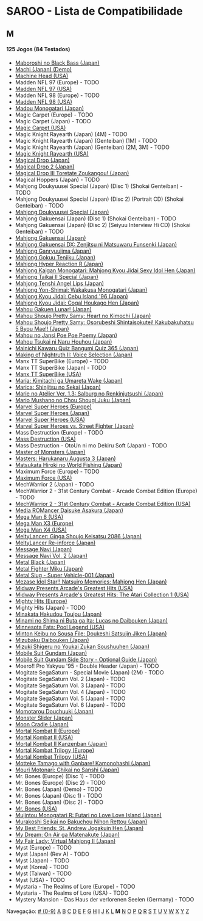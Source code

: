 # SAROO - Lista de Compatibilidade

## M

#### 125 Jogos (84 Testados)

- [Maboroshi no Black Bass (Japan)](../../../Regions/Retails/Japan/T-25303G/01/README.md)
- [Machi (Japan) (Demo)](../../../Regions/Retails/Japan/6106777/01/README.md)
- [Machine Head (USA)](../../../Regions/Retails/USA/T-7914H/01/README.md)
- Madden NFL 97 (Europe) - TODO
- [Madden NFL 97 (USA)](../../../Regions/Retails/USA/T-5010H/01/README.md)
- Madden NFL 98 (Europe) - TODO
- [Madden NFL 98 (USA)](../../../Regions/Retails/USA/T-5024H/01/README.md)
- [Madou Monogatari (Japan)](../../../Regions/Retails/Japan/T-6607G/01/README.md)
- Magic Carpet (Europe) - TODO
- Magic Carpet (Japan) - TODO
- [Magic Carpet (USA)](../../../Regions/Retails/USA/T-5006H/01/README.md)
- Magic Knight Rayearth (Japan) (4M) - TODO
- Magic Knight Rayearth (Japan) (Genteiban) (1M) - TODO
- Magic Knight Rayearth (Japan) (Genteiban) (2M, 3M) - TODO
- [Magic Knight Rayearth (USA)](../../../Regions/Retails/USA/T-12706H/01/README.md)
- [Magical Drop (Japan)](../../../Regions/Retails/Japan/T-1304G/01/README.md)
- [Magical Drop 2 (Japan)](../../../Regions/Retails/Japan/GS-9104/01/README.md)
- [Magical Drop III Toretate Zoukangou! (Japan)](../../../Regions/Retails/Japan/T-1313G/01/README.md)
- Magical Hoppers (Japan) - TODO
- Mahjong Doukyuusei Special (Japan) (Disc 1) (Shokai Genteiban) - TODO
- Mahjong Doukyuusei Special (Japan) (Disc 2) (Portrait CD) (Shokai Genteiban) - TODO
- [Mahjong Doukyuusei Special (Japan)](../../../Regions/Retails/Japan/T-25301G/01/README.md)
- Mahjong Gakuensai (Japan) (Disc 1) (Shokai Genteiban) - TODO
- Mahjong Gakuensai (Japan) (Disc 2) (Seiyuu Interview Hi CD) (Shokai Genteiban) - TODO
- [Mahjong Gakuensai (Japan)](../../../Regions/Retails/Japan/T-25304G/01/README.md)
- [Mahjong Gakuensai DX: Zenjitsu ni Matsuwaru Funsenki (Japan)](../../../Regions/Retails/Japan/T-25306G/01/README.md)
- [Mahjong Ganryuujima (Japan)](../../../Regions/Retails/Japan/T-2101G/01/README.md)
- [Mahjong Gokuu Tenjiku (Japan)](../../../Regions/Retails/Japan/T-10601G/01/README.md)
- [Mahjong Hyper Reaction R (Japan)](../../../Regions/Retails/Japan/T-2402G/01/README.md)
- [Mahjong Kaigan Monogatari: Mahjong Kyou Jidai Sexy Idol Hen (Japan)](../../../Regions/Retails/Japan/T-2201G/01/README.md)
- [Mahjong Taikai II Special (Japan)](../../../Regions/Retails/Japan/T-7621G/01/README.md)
- [Mahjong Tenshi Angel Lips (Japan)](../../../Regions/Retails/Japan/T-27001G/01/README.md)
- [Mahjong Yon-Shimai: Wakakusa Monogatari (Japan)](../../../Regions/Retails/Japan/T-18704G/01/README.md)
- [Mahjong Kyou Jidai: Cebu Island '96 (Japan)](../../../Regions/Retails/Japan/T-2204G/01/README.md)
- [Mahjong Kyou Jidai: Cogal Houkago Hen (Japan)](../../../Regions/Retails/Japan/T-2203G/01/README.md)
- [Mahou Gakuen Lunar! (Japan)](../../../Regions/Retails/Japan/T-27902G/01/README.md)
- [Mahou Shoujo Pretty Samy: Heart no Kimochi (Japan)](../../../Regions/Retails/Japan/T-20112G/01/README.md)
- [Mahou Shoujo Pretty Samy: Osorubeshi Shintaisokutei! Kakubakuhatsu 5 Byou Mae!! (Japan)](../../../Regions/Retails/Japan/T-20110G/01/README.md)
- [Mahou no Jansi Poe Poe Poemy (Japan)](../../../Regions/Retails/Japan/T-15004G/01/README.md)
- [Mahou Tsukai ni Naru Houhou (Japan)](../../../Regions/Retails/Japan/T-32510G/01/README.md)
- [Mainichi Kawaru Quiz Bangumi Quiz 365 (Japan)](../../../Regions/Retails/Japan/T-21201G/01/README.md)
- [Making of Nightruth II: Voice Selection (Japan)](../../../Regions/Retails/Japan/T-20205G/01/README.md)
- Manx TT SuperBike (Europe) - TODO
- Manx TT SuperBike (Japan) - TODO
- [Manx TT SuperBike (USA)](../../../Regions/Retails/USA/MK-81210/01/README.md)
- [Maria: Kimitachi ga Umareta Wake (Japan)](../../../Regions/Retails/Japan/T-36302G/01/README.md)
- [Marica: Shinjitsu no Sekai (Japan)](../../../Regions/Retails/Japan/T-6008G/01/README.md)
- [Marie no Atelier Ver. 1.3: Salburg no Renkinjutsushi (Japan)](../../../Regions/Retails/Japan/T-15033G/01/README.md)
- [Mario Mushano no Chou Shougi Juku (Japan)](../../../Regions/Retails/Japan/T-24905G/01/README.md)
- [Marvel Super Heroes (Europe)](../../../Regions/Retails/Europe/T-7032H-50/01/README.md)
- [Marvel Super Heroes (Japan)](../../../Regions/Retails/Japan/T-1215G/01/README.md)
- [Marvel Super Heroes (USA)](../../../Regions/Retails/USA/T-1214H/01/README.md)
- [Marvel Super Heroes vs. Street Fighter (Japan)](../../../Regions/Retails/Japan/T-1238G/01/README.md)
- Mass Destruction (Europe) - TODO
- [Mass Destruction (USA)](../../../Regions/Retails/USA/T-18007H/01/README.md)
- Mass Destruction - OtoUn ni mo Dekiru Soft (Japan) - TODO
- [Master of Monsters (Japan)](../../../Regions/Retails/Japan/T-6301G/01/README.md)
- [Masters: Harukanaru Augusta 3 (Japan)](../../../Regions/Retails/Japan/T-11401G/01/README.md)
- [Matsukata Hiroki no World Fishing (Japan)](../../../Regions/Retails/Japan/T-24801G/01/README.md)
- Maximum Force (Europe) - TODO
- [Maximum Force (USA)](../../../Regions/Retails/USA/T-9707H/01/README.md)
- MechWarrior 2 (Japan) - TODO
- MechWarrior 2 - 31st Century Combat - Arcade Combat Edition (Europe) - TODO
- [MechWarrior 2 - 31st Century Combat - Arcade Combat Edition (USA)](../../../Regions/Retails/USA/T-13004H/01/README.md)
- [Media ROMancer Daisuke Asakura (Japan)](../../../Regions/Retails/Japan/T-25001G/01/README.md)
- [Mega Man 8 (USA)](../../../Regions/Retails/USA/T-1216H/01/README.md)
- [Mega Man X3 (Europe)](../../../Regions/Retails/Europe/T-7029H-50/01/README.md)
- [Mega Man X4 (USA)](../../../Regions/Retails/USA/T-1219H/01/README.md)
- [MeltyLancer: Ginga Shoujo Keisatsu 2086 (Japan)](../../../Regions/Retails/Japan/T-15016G/01/README.md)
- [MeltyLancer Re-inforce (Japan)](../../../Regions/Retails/Japan/T-15038G/01/README.md)
- [Message Navi (Japan)](../../../Regions/Retails/Japan/T-4401G/01/README.md)
- [Message Navi Vol. 2 (Japan)](../../../Regions/Retails/Japan/T-4404G/01/README.md)
- [Metal Black (Japan)](../../../Regions/Retails/Japan/T-19902G/01/README.md)
- [Metal Fighter Miku (Japan)](../../../Regions/Retails/Japan/T-6002G/01/README.md)
- [Metal Slug - Super Vehicle-001 (Japan)](../../../Regions/Retails/Japan/T-3111G/01/README.md)
- [Mezase Idol Star!! Natsuiro Memories: Mahjong Hen (Japan)](../../../Regions/Retails/Japan/T-31001G/01/README.md)
- [Midway Presents Arcade's Greatest Hits (USA)](../../../Regions/Retails/USA/T-9703H/01/README.md)
- [Midway Presents Arcade's Greatest Hits: The Atari Collection 1 (USA)](../../../Regions/Retails/USA/T-9706H/01/README.md)
- [Mighty Hits (Europe)](../../../Regions/Retails/Europe/MK-81087/01/README.md)
- Mighty Hits (Japan) - TODO
- [Minakata Hakudou Toujou (Japan)](../../../Regions/Retails/Japan/T-14414G/01/README.md)
- [Minami no Shima ni Buta ga Ita: Lucas no Daibouken (Japan)](../../../Regions/Retails/Japan/T-27101G/01/README.md)
- [Minnesota Fats: Pool Legend (USA)](../../../Regions/Retails/USA/T-1302H/01/README.md)
- [Minton Keibu no Sousa File: Doukeshi Satsujin Jiken (Japan)](../../../Regions/Retails/Japan/T-5307G/01/README.md)
- [Mizubaku Daibouken (Japan)](../../../Regions/Retails/Japan/T-19910G/01/README.md)
- [Mizuki Shigeru no Youkai Zukan Soushuuhen (Japan)](../../../Regions/Retails/Japan/T-25506G/01/README.md)
- [Mobile Suit Gundam (Japan)](../../../Regions/Retails/Japan/T-13303G/01/README.md)
- [Mobile Suit Gundam Side Story - Optional Guide (Japan)](../../../Regions/Retails/Japan/T-13318G/01/README.md)
- Moero!! Pro Yakyuu '95 - Double Header (Japan) - TODO
- Mogitate SegaSaturn - Special Movie (Japan) (2M) - TODO
- Mogitate SegaSaturn Vol. 2 (Japan) - TODO
- Mogitate SegaSaturn Vol. 3 (Japan) - TODO
- Mogitate SegaSaturn Vol. 4 (Japan) - TODO
- Mogitate SegaSaturn Vol. 5 (Japan) - TODO
- Mogitate SegaSaturn Vol. 6 (Japan) - TODO
- [Momotarou Douchuuki (Japan)](../../../Regions/Retails/Japan/T-14309G/01/README.md)
- [Monster Slider (Japan)](../../../Regions/Retails/Japan/T-27302G/01/README.md)
- [Moon Cradle (Japan)](../../../Regions/Retails/Japan/T-9109G/01/README.md)
- [Mortal Kombat II (Europe)](../../../Regions/Retails/Europe/T-8103H-50/01/README.md)
- [Mortal Kombat II (USA)](../../../Regions/Retails/USA/T-8103H/01/README.md)
- [Mortal Kombat II Kanzenban (Japan)](../../../Regions/Retails/Japan/T-8107G/01/README.md)
- [Mortal Kombat Trilogy (Europe)](../../../Regions/Retails/Europe/T-25414H50/01/README.md)
- [Mortal Kombat Trilogy (USA)](../../../Regions/Retails/USA/T-9704H/01/README.md)
- [Motteke Tamago with Ganbare! Kamonohashi (Japan)](../../../Regions/Retails/Japan/T-18712G/01/README.md)
- [Mouri Motonari: Chikai no Sanshi (Japan)](../../../Regions/Retails/Japan/T-7646G/01/README.md)
- Mr. Bones (Europe) (Disc 1) - TODO
- Mr. Bones (Europe) (Disc 2) - TODO
- Mr. Bones (Japan) (Demo) - TODO
- Mr. Bones (Japan) (Disc 1) - TODO
- Mr. Bones (Japan) (Disc 2) - TODO
- [Mr. Bones (USA)](../../../Regions/Retails/USA/MK-81016/01/README.md)
- [Mujintou Monogatari R: Futari no Love Love Island (Japan)](../../../Regions/Retails/Japan/T-28901G/01/README.md)
- [Murakoshi Seikai no Bakuchou Nihon Rettou (Japan)](../../../Regions/Retails/Japan/T-9115G/01/README.md)
- [My Best Friends: St. Andrew Jogakuin Hen (Japan)](../../../Regions/Retails/Japan/T-14404G/01/README.md)
- [My Dream: On Air ga Matenakute (Japan)](../../../Regions/Retails/Japan/T-21303G/01/README.md)
- [My Fair Lady: Virtual Mahjong II (Japan)](../../../Regions/Retails/Japan/T-2207G/01/README.md)
- Myst (Europe) - TODO
- Myst (Japan) (Rev A) - TODO
- Myst (Japan) - TODO
- Myst (Korea) - TODO
- Myst (Taiwan) - TODO
- Myst (USA) - TODO
- Mystaria - The Realms of Lore (Europe) - TODO
- Mystaria - The Realms of Lore (USA) - TODO
- Mystery Mansion - Das Haus der verlorenen Seelen (Germany) - TODO

Navegação:
[# (0-9)](./09.md) [A](./A.md) [B](./B.md) [C](./C.md) [D](./D.md) [E](./E.md) [F](./F.md) [G](./G.md) [H](./H.md) [I](./I.md) [J](./J.md) [K](./K.md) [L](./L.md) **M** [N](./N.md) [O](./O.md) [P](./P.md) [Q](./Q.md) [R](./R.md) [S](./S.md) [T](./T.md) [U](./U.md) [V](./V.md) [W](./W.md) [X](./X.md) [Y](./Y.md) [Z](./Z.md)
